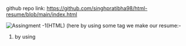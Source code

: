 github repo link: https://github.com/singhpratibha98/html-resume/blob/main/index.html

![Assingment -1(HTML)](https://github.com/singhpratibha98/html-resume/assets/129493126/817758a2-9570-4a88-a136-334713de6475)
(here by using some tag we make our resume:-
  1) by using <title> tag we give title to resume.
  2)  In <h1> tag we gives our heading i.e here we have given our name in heading and h1 also means that having large height.
  3)  <p></p> denotes paragraph tag.
  4) <a> (attribute tag)- is we want or add the link there so they redirect to other page so we use the attribute tag.here (href) use that the link redirect to other page and open at new page.
  5) <h2></h2> denote that we have to write something is just small size as compare to h1 tag.
  
  
![Assingment -1(HTML)  (2)](https://github.com/singhpratibha98/html-resume/assets/129493126/307933f0-ddcb-4b5d-849f-32715e2d6f80)

6) here <h3> tag is use same as h1 and h2 to small the size of word.
7) <hr/> tag is use for underline 
8)<ul> tag is unordered list we use bullet to mention something.

![Assingment -1(HTML) (3)](https://github.com/singhpratibha98/html-resume/assets/129493126/7bc51a73-0b39-450c-b534-a84d8123b5bd)

9) <ol></ol> tag is ordered list we use to give 1, 2,3 etc to sentence at different line.
10) <dl></dl> tag, <dt></dt> tag and <dd></dd> tag is used if we want to give subheading and there content. <dd></dd> tag is in conjuction with <dl></dl>(means description list) and <dt></dt>(means terms/names).
11) <pre></pre> tag is use if we want to copy as it is what is written.
